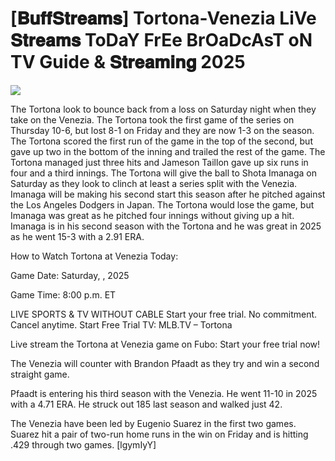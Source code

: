 # [𝐁𝐮𝐟𝐟𝐒𝐭𝐫𝐞𝐚𝐦𝐬] Tortona-Venezia LiVe 𝐒𝐭𝐫𝐞𝐚𝐦𝐬 ToDaY FrEe BrOaDcAsT oN TV Guide & 𝐒𝐭𝐫𝐞𝐚𝐦𝐢𝐧𝐠  2025  
  
  
[![](https://i.imgur.com/qSNzIqt.png)](https://movie.rssnews.media/cXTphFbqq.php)  
  
The Tortona look to bounce back from a loss on Saturday night when they take on the Venezia. The Tortona took the first game of the series on Thursday 10-6, but lost 8-1 on Friday and they are now 1-3 on the season. The Tortona scored the first run of the game in the top of the second, but gave up two in the bottom of the inning and trailed the rest of the game. The Tortona managed just three hits and Jameson Taillon gave up six runs in four and a third innings. The Tortona will give the ball to Shota Imanaga on Saturday as they look to clinch at least a series split with the Venezia. Imanaga will be making his second start this season after he pitched against the Los Angeles Dodgers in Japan. The Tortona would lose the game, but Imanaga was great as he pitched four innings without giving up a hit. Imanaga is in his second season with the Tortona and he was great in 2025 as he went 15-3 with a 2.91 ERA.

How to Watch Tortona at Venezia Today:

Game Date: Saturday, , 2025

Game Time: 8:00 p.m. ET

LIVE SPORTS & TV WITHOUT CABLE
Start your free trial. No commitment. Cancel anytime.
Start Free Trial
TV: MLB.TV – Tortona

Live stream the Tortona at Venezia game on Fubo: Start your free trial now!

The Venezia will counter with Brandon Pfaadt as they try and win a second straight game.

Pfaadt is entering his third season with the Venezia. He went 11-10 in 2025 with a 4.71 ERA. He struck out 185 last season and walked just 42.

The Venezia have been led by Eugenio Suarez in the first two games. Suarez hit a pair of two-run home runs in the win on Friday and is hitting .429 through two games. [lgymIyY]